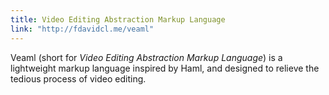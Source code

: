 ```yaml
---
title: Video Editing Abstraction Markup Language
link: "http://fdavidcl.me/veaml"
---
```


Veaml (short for *Video Editing Abstraction Markup Language*) is a lightweight markup language inspired by Haml, and designed to relieve the tedious process of video editing.

